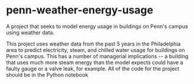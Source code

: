 # penn-weather-energy-usage
A project that seeks to model energy usage in buildings on Penn's campus using weather data.

This project uses weather data from the past 5 years in the Philadelphia area to predict electricity, steam, and chilled water usage for buildings on Penn's campus. This has a number of managerial implications -- a building that uses much more steam energy than the model expects could have a faulty gauge or a valve leak, for example. All of the code for the project should be in the Python notebook
